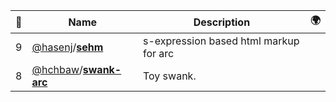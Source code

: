 |:star2: | Name | Description | 🌍|
|---|---|---|---|
|9|[@hasenj](https://github.com/hasenj)/[**sehm**](https://github.com/hasenj/sehm)|s-expression based html markup for arc||
|8|[@hchbaw](https://github.com/hchbaw)/[**swank-arc**](https://github.com/hchbaw/swank-arc)|Toy swank.||

